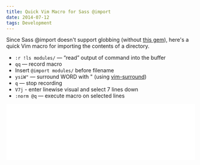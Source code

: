 ```yaml
---
title: Quick Vim Macro for Sass @import
date: 2014-07-12 
tags: Development
---
```


Since Sass @import doesn't support globbing (without [this
gem](https://github.com/chriseppstein/sass-globbing)), here's a quick Vim macro
for importing the contents of a directory.

* ``:r !ls modules/`` — “read” output of command into the buffer
* ``qq`` — record macro
* Insert ``@import modules/`` before filename
* ``ysiW"`` — surround WORD with " (using
  [vim-surround](https://github.com/tpope/vim-surround))
* ``q`` — stop recording
* ``V7j`` - enter linewise visual and select 7 lines down
* ``:norm @q`` — execute macro on selected lines

<div class="featured">
  <iframe name='quickcast' src='//quick.as/embed/dby9flaz' scrolling='no' frameborder='0' width='100%' allowfullscreen></iframe><script src='//quick.as/embed/script/0.87'></script>
</div>

